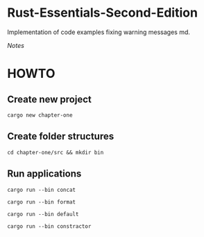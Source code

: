 # Rust-Essentials-Second-Edition
Implementation of code examples fixing warning messages md.

*Notes*

# HOWTO

## Create new project
```cargo new chapter-one```

## Create folder structures
```cd chapter-one/src && mkdir bin```

## Run applications
```cargo run --bin concat```

```cargo run --bin format```

```cargo run --bin default```

```cargo run --bin constractor```
